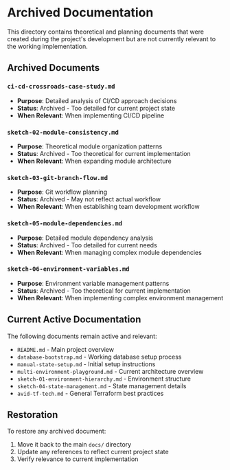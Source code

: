 # Archived Documentation

This directory contains theoretical and planning documents that were created during the project's development but are not currently relevant to the working implementation.

## Archived Documents

### `ci-cd-crossroads-case-study.md`

- **Purpose**: Detailed analysis of CI/CD approach decisions
- **Status**: Archived - Too detailed for current project state
- **When Relevant**: When implementing CI/CD pipeline

### `sketch-02-module-consistency.md`

- **Purpose**: Theoretical module organization patterns
- **Status**: Archived - Too theoretical for current implementation
- **When Relevant**: When expanding module architecture

### `sketch-03-git-branch-flow.md`

- **Purpose**: Git workflow planning
- **Status**: Archived - May not reflect actual workflow
- **When Relevant**: When establishing team development workflow

### `sketch-05-module-dependencies.md`

- **Purpose**: Detailed module dependency analysis
- **Status**: Archived - Too detailed for current needs
- **When Relevant**: When managing complex module dependencies

### `sketch-06-environment-variables.md`

- **Purpose**: Environment variable management patterns
- **Status**: Archived - Too theoretical for current implementation
- **When Relevant**: When implementing complex environment management

## Current Active Documentation

The following documents remain active and relevant:

- `README.md` - Main project overview
- `database-bootstrap.md` - Working database setup process
- `manual-state-setup.md` - Initial setup instructions
- `multi-environment-playground.md` - Current architecture overview
- `sketch-01-environment-hierarchy.md` - Environment structure
- `sketch-04-state-management.md` - State management details
- `avid-tf-tech.md` - General Terraform best practices

## Restoration

To restore any archived document:

1. Move it back to the main `docs/` directory
2. Update any references to reflect current project state
3. Verify relevance to current implementation
